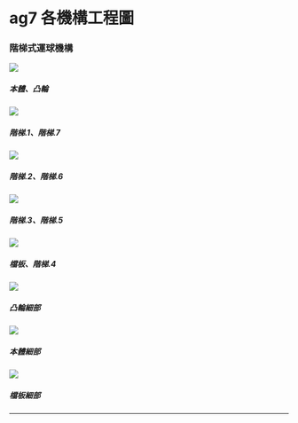 # ag7 各機構工程圖
### 階梯式運球機構
![](./../picture/1524508494764.jpg)
##### 本體、凸輪
![](./../picture/1524508953551.jpg)
##### 階梯.1、階梯.7
![](./../picture/1524509000355.jpg)
##### 階梯.2、階梯.6
![](./../picture/1524509058728.jpg)
##### 階梯.3、階梯.5
![](./../picture/1524509143444.jpg)
##### 檔板、階梯.4
![](./../picture/1524510034548.jpg)
##### 凸輪細部
![](./../picture/1524510117274.jpg)
##### 本體細部
![](./../picture/1524510220012.jpg)
##### 檔板細部
---
